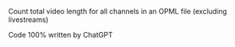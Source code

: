Count total video length for all channels in an OPML file (excluding livestreams)

Code 100% written by ChatGPT